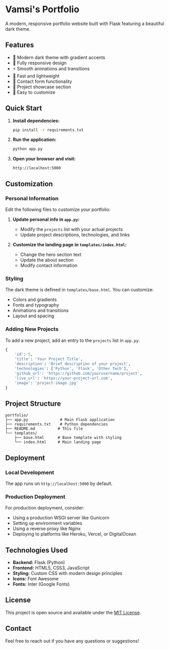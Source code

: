 # Vamsi's Portfolio

A modern, responsive portfolio website built with Flask featuring a beautiful dark theme.

## Features

- 🎨 Modern dark theme with gradient accents
- 📱 Fully responsive design
- ⚡ Smooth animations and transitions
- 🚀 Fast and lightweight
- 📧 Contact form functionality
- 🎯 Project showcase section
- 📝 Easy to customize

## Quick Start

1. **Install dependencies:**
   ```bash
   pip install -r requirements.txt
   ```

2. **Run the application:**
   ```bash
   python app.py
   ```

3. **Open your browser and visit:**
   ```
   http://localhost:5000
   ```

## Customization

### Personal Information
Edit the following files to customize your portfolio:

1. **Update personal info in `app.py`:**
   - Modify the `projects` list with your actual projects
   - Update project descriptions, technologies, and links

2. **Customize the landing page in `templates/index.html`:**
   - Change the hero section text
   - Update the about section
   - Modify contact information

### Styling
The dark theme is defined in `templates/base.html`. You can customize:
- Colors and gradients
- Fonts and typography
- Animations and transitions
- Layout and spacing

### Adding New Projects
To add a new project, add an entry to the `projects` list in `app.py`:

```python
{
    'id': 5,
    'title': 'Your Project Title',
    'description': 'Brief description of your project',
    'technologies': ['Python', 'Flask', 'Other Tech'],
    'github_url': 'https://github.com/yourusername/project',
    'live_url': 'https://your-project-url.com',
    'image': 'project-image.jpg'
}
```

## Project Structure

```
portfolio/
├── app.py              # Main Flask application
├── requirements.txt    # Python dependencies
├── README.md          # This file
└── templates/
    ├── base.html      # Base template with styling
    └── index.html     # Main landing page
```

## Deployment

### Local Development
The app runs on `http://localhost:5000` by default.

### Production Deployment
For production deployment, consider:
- Using a production WSGI server like Gunicorn
- Setting up environment variables
- Using a reverse proxy like Nginx
- Deploying to platforms like Heroku, Vercel, or DigitalOcean

## Technologies Used

- **Backend:** Flask (Python)
- **Frontend:** HTML5, CSS3, JavaScript
- **Styling:** Custom CSS with modern design principles
- **Icons:** Font Awesome
- **Fonts:** Inter (Google Fonts)

## License

This project is open source and available under the [MIT License](LICENSE).

## Contact

Feel free to reach out if you have any questions or suggestions! 